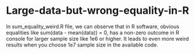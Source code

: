 # Large-data-but-wrong-equality-in-R
In sum_equality_weird.R file,  we can observe that in R software, obvious equalities like sum(data - mean(data)) = 0, has a non-zero outcome in R console for larger sample size like 1e6 or higher. It leads to even more weird results  when you choose 1e7 sample size in the available code.
